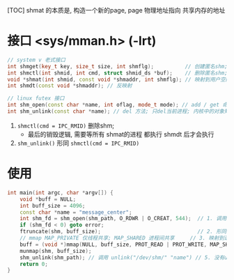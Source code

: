 [TOC]
shmat 的本质是, 构造一个新的page, page 物理地址指向 共享内存的地址
# 接口 <sys/mman.h>  (-lrt)
```c++
// system v 老式接口
int shmget(key_t key, size_t size, int shmflg);          // 创建匿名shm; 返回 shmid;
int shmctl(int shmid, int cmd, struct shmid_ds *buf);    // 删除匿名shm;
void *shmat(int shmid, const void *shmaddr, int shmflg); // 映射到用户空间
int shmdt(const void *shmaddr); // 反映射

// linux futex 接口
int shm_open(const char *name, int oflag, mode_t mode); // add / get 命名shm_fd 的方法
int shm_unlink(const char *name); // del 方法; 只del当前进程; 内核中的对象知道没有进程引用后才销毁
```
1. `shmctl(cmd = IPC_RMID)` 删除shm;
    + 最后的销毁逻辑, 需要等所有 shmat的进程 都执行 shmdt 后才会执行
2. `shm_unlink()` 形同 `shmctl(cmd = IPC_RMID)`

# 使用
```c++
int main(int argc, char *argv[]) {
    void *buff = NULL;
    int buff_size = 4096;
    const char *name = "message_center";
    int shm_fd = shm_open(shm_path, O_RDWR | O_CREAT, 544);  // 1. 调用 open(/dev/shm/message_center);
    if (shm_fd < 0) goto error;
    ftruncate(shm, buff_size);                               // 2. 形同 文件扩容
    // mmap MAP_PRIVATE 仅线程共享; MAP_SHARED 进程间共享     // 3. 映射到进程空间
    buff = (void *)mmap(NULL, buff_size, PROT_READ | PROT_WRITE, MAP_SHARED, shm_fd, 0);
    munmap(shm, buff_size);
    shm_unlink(shm_path); // 调用 unlink("/dev/shm/" "name") // 5. 没有unlink /dev/shm/message_center将一直存在
    return 0;
}
```